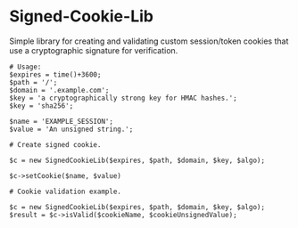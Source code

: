 # Signed-Cookie-Lib
Simple library for creating and validating custom session/token cookies that use a cryptographic signature for verification.

```
# Usage:
$expires = time()+3600;
$path = '/';
$domain = '.example.com';
$key = 'a cryptographically strong key for HMAC hashes.';
$key = 'sha256';

$name = 'EXAMPLE_SESSION';
$value = 'An unsigned string.';

# Create signed cookie.

$c = new SignedCookieLib($expires, $path, $domain, $key, $algo);

$c->setCookie($name, $value)
```
```
# Cookie validation example.

$c = new SignedCookieLib($expires, $path, $domain, $key, $algo);
$result = $c->isValid($cookieName, $cookieUnsignedValue);
```
